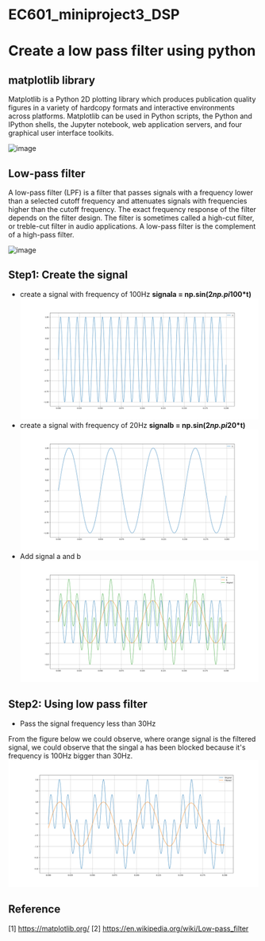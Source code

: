 # EC601_miniproject3_DSP

# Create a low pass filter using python
## matplotlib library
Matplotlib is a Python 2D plotting library which produces publication quality figures in a variety of hardcopy formats and interactive environments across platforms. Matplotlib can be used in Python scripts, the Python and IPython shells, the Jupyter notebook, web application servers, and four graphical user interface toolkits.

![image](https://matplotlib.org/_images/sphx_glr_histogram_thumb.png)

## Low-pass filter
A low-pass filter (LPF) is a filter that passes signals with a frequency lower than a selected cutoff frequency and attenuates signals with frequencies higher than the cutoff frequency. The exact frequency response of the filter depends on the filter design. The filter is sometimes called a high-cut filter, or treble-cut filter in audio applications. A low-pass filter is the complement of a high-pass filter.

![image](https://upload.wikimedia.org/wikipedia/commons/6/60/Butterworth_response.svg)

## Step1: Create the signal
* create a signal with frequency of 100Hz **signala = np.sin(2*np.pi*100*t)**
![image](https://github.com/Miketan1/EC601_miniproject3_DSP/blob/master/a.png)
* create a signal with frequency of 20Hz **signalb = np.sin(2*np.pi*20*t)**
![image](https://github.com/Miketan1/EC601_miniproject3_DSP/blob/master/b.png)
* Add signal a and b
![image](https://github.com/Miketan1/EC601_miniproject3_DSP/blob/master/c.png)
## Step2: Using low pass filter
* Pass the signal frequency less than 30Hz

From the figure below we could observe, where orange signal is the filtered signal, we could observe that the singal a has been blocked because it's frequency is 100Hz bigger than 30Hz.
![image](https://github.com/Miketan1/EC601_miniproject3_DSP/blob/master/Figure_1.png)
## Reference
[1] https://matplotlib.org/
[2] https://en.wikipedia.org/wiki/Low-pass_filter
